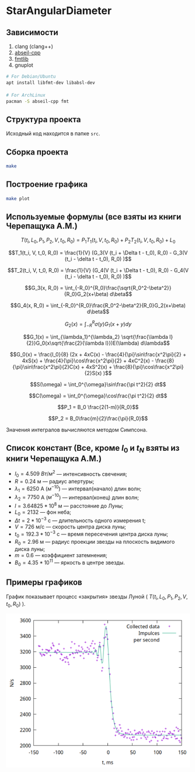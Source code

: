 # StarAngularDiameter

## Зависимости
1. clang (clang++)
2. [abseil-cpp](https://github.com/abseil/abseil-cpp)
3. [fmtlib](https://github.com/fmtlib/fmt)
4. gnuplot

``` bash
# For Debian/Ubuntu
apt install libfmt-dev libabsl-dev

# For ArchLinux
pacman -S abseil-cpp fmt
```

## Структура проекта

Исходный код находится в папке `src`.

## Сборка проекта
``` bash
make
```

## Построение графика

``` bash
make plot
```

## Используемые формулы (все взяты из книги Черепащука А.М.)

$$T(t_i,L_0,P_1,P_2,V,t_0,R_0) = 
P_1 T_1(t_i, V, t_0, R_0) + P_2 T_2(t_i, V, t_0, R_0) + L_0$$

$$T_1(t_i, V, t_0, R_0) = \frac{1}{V}
(G_3(V (t_i + \Delta t - t_0), R_0) - G_3(V (t_i - \delta t - t_0), R_0) )$$

$$T_2(t_i, V, t_0, R_0) = \frac{1}{V}
(G_4(V (t_i + \Delta t - t_0), R_0) - G_4(V (t_i - \delta t - t_0), R_0) )$$

$$G_3(x, R_0) = \int_{-R_0}^{R_0}\frac{\sqrt{R_0^2-\beta^2}}{R_0}G_2(x+\beta) d\beta$$

$$G_4(x, R_0) = \int_{-R_0}^{R_0}\frac{R_0^2-\beta^2}{R_0}G_2(x+\beta) d\beta$$

$$G_2(x) = \int_{-R}^{R}\sigma(y)G_1(x+y) dy$$

$$G_1(x) = \int_{\lambda_1}^{\lambda_2}
\sqrt{\frac{\lambda l}{2}}G_0(x\sqrt{\frac{2}{\lambda l}})E(\lambda) d\lambda$$

$$G_0(x) = \frac{I_0}{8} (2x + 4xC(x) - \frac{4}{\pi}\sin\frac{x^2\pi}{2} + 
4xS(x) + \frac{4}{\pi}\cos\frac{x^2\pi}{2} + 
4xC^2(x) - \frac{8}{\pi}\sin\frac{x^2\pi}{2}C(x) + 4xS^2(x) + 
\frac{8}{\pi}\cos\frac{x^2\pi}{2}S(x) )$$

$$S(\omega) = \int_0^{\omega}\sin\frac{\pi t^2}{2} dt$$

$$C(\omega) = \int_0^{\omega}\cos\frac{\pi t^2}{2} dt$$

$$P_1 = B_0 \frac{2(1-m)}{R_0}$$

$$P_2 = B_0\frac{m}{2}\frac{\pi}{R_0}$$

Значения интегралов вычисляются методом Симпсона.

## Список констант (Все, кроме $I_0$ и $t_N$ взяты из книги Черепащука А.М.)

- $I_0 = 4.509$ $Вт/м^2$ — интенсивность свечения;
- $R = 0.24$ м — радиус апертуры;
- $\lambda_1 = 6250$ A ($м^{-10}$) — интервал(начало) длин волн;
- $\lambda_2 = 7750$ A ($м^{-10}$) — интервал(конец) длин волн;
- $l = 3.64825 * 10^8$ м — расстояние до Луны;
- $L_0 = 2132$ — фон неба;
- $\Delta t = 2 * 10^{-3}$ с — длительность одного измерения t;
- $V = 726$ м/с — скорость центра диска луны;
- $t_0 = 192.3 * 10^{-3}$ с — время пересечения центра диска луны;
- $R_0 = 2.96$ м — радиус проекции звезды на плоскость видимого диска луны;
- $m = 0.6$ — коэффициент затемнения;
- $B_0 = 4.35 * 10^{11}$ — яркость в центре звезды.

## Примеры графиков

График показывает процесс «закрытия» звезды Луной ( $T(t_i, L_0, P_1, P_2, V, t_0, R_0)$ ).

![График по данным из книги](./misc/book.png)
